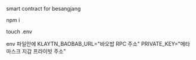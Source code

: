 smart contract for besangjang




npm i

touch  .env

env 파일안에 KLAYTN_BAOBAB_URL="바오밥 RPC 주소"   PRIVATE_KEY="메타마스크 지갑 프라이빗 주소"

